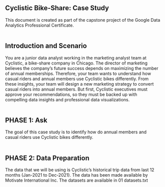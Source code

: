 <h2>Cyclistic Bike-Share: Case Study</h2>
This document is created as part of the capstone project of the Google Data Analytics Professional Certificate.<br/><br/>

<h2>Introduction and Scenario</h2>
You are a junior data analyst working in the marketing analyst team at Cyclistic, a bike-share company in Chicago. The director of marketing believes the company’s future success depends on maximizing the number of annual memberships. Therefore, your team wants to understand how casual riders and annual members use Cyclistic bikes differently. From these insights, your team will design a new marketing strategy to convert casual riders into annual members. But first, Cyclistic executives must approve your recommendations, so they must be backed up with compelling data insights and professional data visualizations.<br/><br/>

<h2>PHASE 1: Ask</h2>
The goal of this case study is to identify how do annual members and casual riders use Cyclistic bikes differently.<br/><br/>

<h2>PHASE 2: Data Preparation</h2>
The data that we will be using is Cyclistic’s historical trip data from last 12 months (Jan-2021 to Dec-2021). The data has been made available by Motivate International Inc. The datasets are available in 01 datasets.txt
